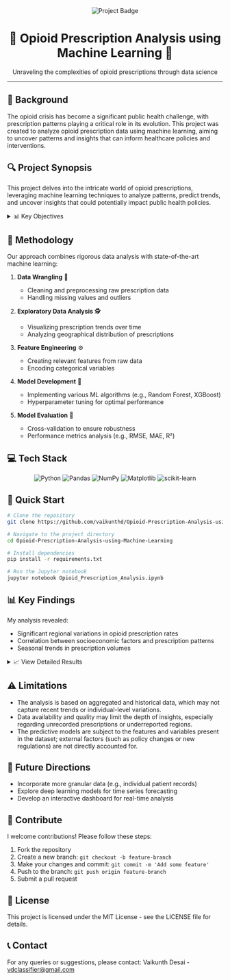 <div align="center">
  <img src="https://img.shields.io/badge/Project-Opioid%20Prescription%20Analysis-blue?style=for-the-badge&logo=github" alt="Project Badge">
  <h1>🏥 Opioid Prescription Analysis using Machine Learning 💊</h1>
  <p>Unraveling the complexities of opioid prescriptions through data science</p>
</div>

---

## 📝 Background

The opioid crisis has become a significant public health challenge, with prescription patterns playing a critical role in its evolution. This project was created to analyze opioid prescription data using machine learning, aiming to uncover patterns and insights that can inform healthcare policies and interventions.

## 🔍 Project Synopsis

This project delves into the intricate world of opioid prescriptions, leveraging machine learning techniques to analyze patterns, predict trends, and uncover insights that could potentially impact public health policies.

<details>
<summary>📊 Key Objectives</summary>

- Analyze historical opioid prescription data
- Identify factors influencing prescription rates
- Develop predictive models for prescription trends
- Provide actionable insights for healthcare policymakers
</details>

## 🧠 Methodology

Our approach combines rigorous data analysis with state-of-the-art machine learning:

1. **Data Wrangling** 🧹
   - Cleaning and preprocessing raw prescription data
   - Handling missing values and outliers

2. **Exploratory Data Analysis** 🕵️
   - Visualizing prescription trends over time
   - Analyzing geographical distribution of prescriptions

3. **Feature Engineering** ⚙️
   - Creating relevant features from raw data
   - Encoding categorical variables

4. **Model Development** 🤖
   - Implementing various ML algorithms (e.g., Random Forest, XGBoost)
   - Hyperparameter tuning for optimal performance

5. **Model Evaluation** 📏
   - Cross-validation to ensure robustness
   - Performance metrics analysis (e.g., RMSE, MAE, R²)

## 💻 Tech Stack

<div align="center">

![Python](https://img.shields.io/badge/python-3670A0?style=for-the-badge&logo=python&logoColor=ffdd54)
![Pandas](https://img.shields.io/badge/pandas-%23150458.svg?style=for-the-badge&logo=pandas&logoColor=white)
![NumPy](https://img.shields.io/badge/numpy-%23013243.svg?style=for-the-badge&logo=numpy&logoColor=white)
![Matplotlib](https://img.shields.io/badge/Matplotlib-%23ffffff.svg?style=for-the-badge&logo=Matplotlib&logoColor=black)
![scikit-learn](https://img.shields.io/badge/scikit--learn-%23F7931E.svg?style=for-the-badge&logo=scikit-learn&logoColor=white)

</div>

## 🚀 Quick Start

```bash
# Clone the repository
git clone https://github.com/vaikunthd/Opioid-Prescription-Analysis-using-Machine-Learning.git

# Navigate to the project directory
cd Opioid-Prescription-Analysis-using-Machine-Learning

# Install dependencies
pip install -r requirements.txt

# Run the Jupyter notebook
jupyter notebook Opioid_Prescription_Analysis.ipynb
```

## 📊 Key Findings

My analysis revealed:
- Significant regional variations in opioid prescription rates
- Correlation between socioeconomic factors and prescription patterns
- Seasonal trends in prescription volumes

<details>
<summary>📈 View Detailed Results</summary>

| Model | Precision | Recall | f1-score | Accuracy |
|-------|------|-----|----------|----------|
| Decision Tree | 0.71 | 0.86 | 0.77 | 0.75 |
| Logistic Regression | 0.71 | 0.90 | 0.88 | 0.77 |

</details>

## ⚠️ Limitations

- The analysis is based on aggregated and historical data, which may not capture recent trends or individual-level variations.
- Data availability and quality may limit the depth of insights, especially regarding unrecorded prescriptions or underreported regions.
- The predictive models are subject to the features and variables present in the dataset; external factors (such as policy changes or new regulations) are not directly accounted for.

## 🎯 Future Directions

- Incorporate more granular data (e.g., individual patient records)
- Explore deep learning models for time series forecasting
- Develop an interactive dashboard for real-time analysis

## 🤝 Contribute
I welcome contributions! Please follow these steps:

1. Fork the repository
2. Create a new branch: `git checkout -b feature-branch`
3. Make your changes and commit: `git commit -m 'Add some feature'`
4. Push to the branch: `git push origin feature-branch`
5. Submit a pull request

## 📜 License
This project is licensed under the MIT License - see the LICENSE file for details.

## 📞 Contact

For any queries or suggestions, please contact:
Vaikunth Desai - vdclassifier@gmail.com
